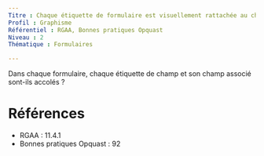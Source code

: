 ```yaml
---
Titre : Chaque étiquette de formulaire est visuellement rattachée au champ qu'elle décrit.
Profil : Graphisme
Référentiel : RGAA, Bonnes pratiques Opquast
Niveau : 2
Thématique : Formulaires

---
```

Dans chaque formulaire, chaque étiquette de champ et son champ associé sont-ils accolés ?

# Références

*   RGAA : 11.4.1
*   Bonnes pratiques Opquast : 92